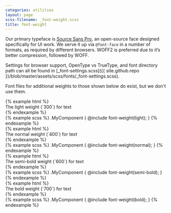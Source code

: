 ```yaml
---
categories: utilities
layout: page
scss-filename: _font-weight.scss
title: font-weight
---
```


Our primary typeface is [Source Sans Pro](https://github.com/adobe-fonts/source-sans-pro), an open-source face designed specifically for UI work. We serve it up via `@font-face` in a number of formats, as required by different browsers. WOFF2 is preferred due to it’s better compression, followed by WOFF.

Settings for browser support, OpenType vs TrueType, and font directory path
can all be found in [_font-settings.scss]({{ site.github.repo }}/blob/master/assets/scss/fonts/_font-settings.scss).

Font files for additional weights to those shown below do exist, but we don't use them.


<div class="DocsExample DocsExample--grouped DocsExample--labelUtilityClasses">
{% example html %}
<div class="u-font-weight--light">
  The light weight (`300`) for text
</div>
{% endexample %}
</div>

<div class="DocsExample DocsExample--labelMixins DocsExample--renderHidden">
{% example scss %}
.MyComponent {
  @include font-weight(light);
}
{% endexample %}
</div>


<div class="DocsExample DocsExample--grouped DocsExample--labelUtilityClasses">
{% example html %}
<div class="u-font-weight--normal">
  The normal weight (`400`) for text
</div>
{% endexample %}
</div>

<div class="DocsExample DocsExample--labelMixins DocsExample--renderHidden">
{% example scss %}
.MyComponent {
  @include font-weight(normal);
}
{% endexample %}
</div>


<div class="DocsExample DocsExample--grouped DocsExample--labelUtilityClasses">
{% example html %}
<div class="u-font-weight--semi-bold">
  The semi-bold weight (`600`) for text
</div>
{% endexample %}
</div>

<div class="DocsExample DocsExample--labelMixins DocsExample--renderHidden">
{% example scss %}
.MyComponent {
  @include font-weight(semi-bold);
}
{% endexample %}
</div>


<div class="DocsExample DocsExample--grouped DocsExample--labelUtilityClasses">
{% example html %}
<div class="u-font-weight--bold">
  The bold weight (`700`) for text
</div>
{% endexample %}
</div>

<div class="DocsExample DocsExample--labelMixins DocsExample--renderHidden">
{% example scss %}
.MyComponent {
  @include font-weight(bold);
}
{% endexample %}
</div>
